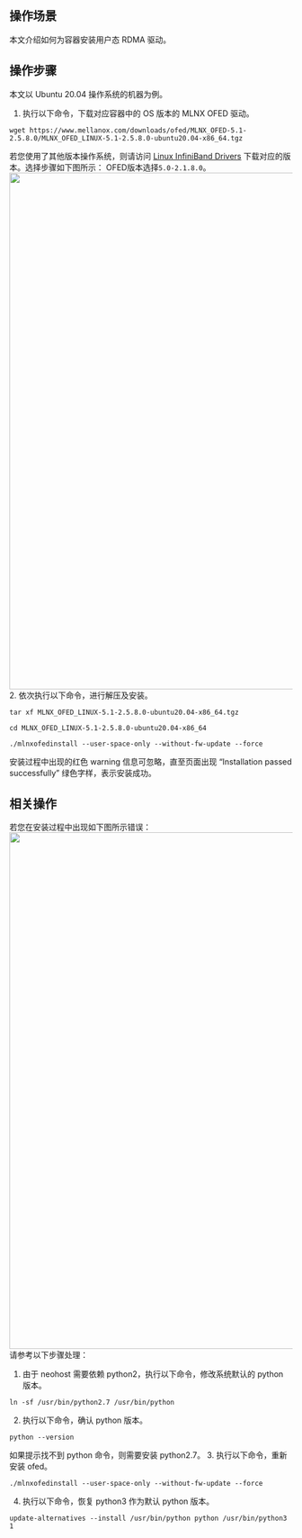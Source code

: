 ## 操作场景
本文介绍如何为容器安装用户态 RDMA 驱动。


## 操作步骤

<dx-alert infotype="explain" title="">
本文以 Ubuntu 20.04 操作系统的机器为例。
</dx-alert>



1. 执行以下命令，下载对应容器中的 OS 版本的 MLNX OFED 驱动。
```plaintext
wget https://www.mellanox.com/downloads/ofed/MLNX_OFED-5.1-2.5.8.0/MLNX_OFED_LINUX-5.1-2.5.8.0-ubuntu20.04-x86_64.tgz
```
若您使用了其他版本操作系统，则请访问 [Linux InfiniBand Drivers](https://network.nvidia.com/products/infiniband-drivers/linux/mlnx_ofed/) 下载对应的版本。选择步骤如下图所示：
<dx-alert infotype="notice" title="">
OFED版本选择`5.0-2.1.8.0`。
</dx-alert>
<img src="https://qcloudimg.tencent-cloud.cn/raw/071a3cc234ba48e9635e9238813939a1.png" width="918px"/>
2. 依次执行以下命令，进行解压及安装。
```plaintext
tar xf MLNX_OFED_LINUX-5.1-2.5.8.0-ubuntu20.04-x86_64.tgz
```
```plaintext
cd MLNX_OFED_LINUX-5.1-2.5.8.0-ubuntu20.04-x86_64
```
```plaintext
./mlnxofedinstall --user-space-only --without-fw-update --force
```
安装过程中出现的红色 warning 信息可忽略，直至页面出现 “Installation passed successfully” 绿色字样，表示安装成功。

## 相关操作
若您在安装过程中出现如下图所示错误：
<img src="https://qcloudimg.tencent-cloud.cn/raw/02451f555785db6819bed7c6e3d43512.png" width="918px"/>
请参考以下步骤处理：
1. 由于 neohost 需要依赖 python2，执行以下命令，修改系统默认的 python 版本。
```plaintext
ln -sf /usr/bin/python2.7 /usr/bin/python
```
2. 执行以下命令，确认 python 版本。
```plaintext
python --version
```
如果提示找不到 python 命令，则需要安装 python2.7。
3. 执行以下命令，重新安装 ofed。
```plaintext
./mlnxofedinstall --user-space-only --without-fw-update --force
```
4. 执行以下命令，恢复 python3 作为默认 python 版本。
```plaintext
update-alternatives --install /usr/bin/python python /usr/bin/python3 1
```
